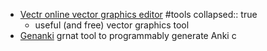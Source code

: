 - [Vectr online vector graphics editor](https://vectr.com) #tools
  collapsed:: true
	- useful (and free) vector graphics tool
- [Genanki](https://github.com/kerrickstaley/genanki) grnat tool to programmably generate Anki c